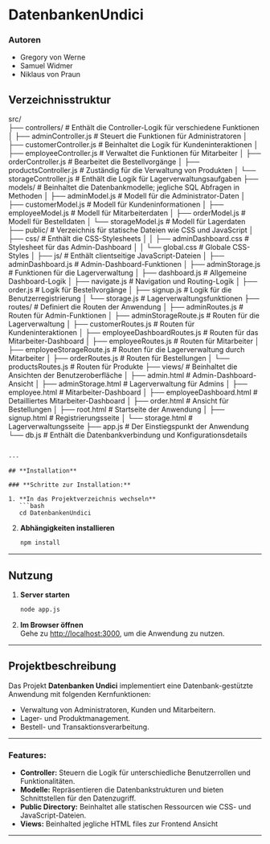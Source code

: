 # **DatenbankenUndici**

### **Autoren**
- Gregory von Werne
- Samuel Widmer
- Niklaus von Praun


## **Verzeichnisstruktur**

src/               
├── controllers/   # Enthält die Controller-Logik für verschiedene Funktionen
│   ├── adminController.js      # Steuert die Funktionen für Administratoren
│   ├── customerController.js   # Beinhaltet die Logik für Kundeninteraktionen
│   ├── employeeController.js   # Verwaltet die Funktionen für Mitarbeiter
│   ├── orderController.js      # Bearbeitet die Bestellvorgänge
│   ├── productsController.js   # Zuständig für die Verwaltung von Produkten
│   └── storageController.js    # Enthält die Logik für Lagerverwaltungsaufgaben
├── models/        # Beinhaltet die Datenbankmodelle; jegliche SQL Abfragen in Methoden
│   ├── adminModel.js        # Modell für die Administrator-Daten
│   ├── customerModel.js     # Modell für Kundeninformationen
│   ├── employeeModel.js     # Modell für Mitarbeiterdaten
│   ├── orderModel.js        # Modell für Bestelldaten
│   └── storageModel.js      # Modell für Lagerdaten
├── public/            # Verzeichnis für statische Dateien wie CSS und JavaScript
│   ├── css/           # Enthält die CSS-Stylesheets
│   │   ├── adminDashboard.css  # Stylesheet für das Admin-Dashboard
│   │   └── global.css          # Globale CSS-Styles
│   ├── js/            # Enthält clientseitige JavaScript-Dateien
│       ├── adminDashboard.js   # Admin-Dashboard-Funktionen
│       ├── adminStorage.js     # Funktionen für die Lagerverwaltung
│       ├── dashboard.js        # Allgemeine Dashboard-Logik
│       ├── navigate.js         # Navigation und Routing-Logik
│       ├── order.js            # Logik für Bestellvorgänge
│       ├── signup.js           # Logik für die Benutzerregistrierung
│       └── storage.js          # Lagerverwaltungsfunktionen
├── routes/            # Definiert die Routen der Anwendung
│   ├── adminRoutes.js             # Routen für Admin-Funktionen
│   ├── adminStorageRoute.js       # Routen für die Lagerverwaltung
│   ├── customerRoutes.js          # Routen für Kundeninteraktionen
│   ├── employeeDashboardRoutes.js # Routen für das Mitarbeiter-Dashboard
│   ├── employeeRoutes.js          # Routen für Mitarbeiter
│   ├── employeeStorageRoute.js    # Routen für die Lagerverwaltung durch Mitarbeiter
│   ├── orderRoutes.js             # Routen für Bestellungen
│   └── productsRoutes.js          # Routen für Produkte
├── views/             # Beinhaltet die Ansichten der Benutzeroberfläche
│   ├── admin.html                # Admin-Dashboard-Ansicht
│   ├── adminStorage.html         # Lagerverwaltung für Admins
│   ├── employee.html             # Mitarbeiter-Dashboard
│   ├── employeeDashboard.html    # Detailliertes Mitarbeiter-Dashboard
│   ├── order.html                # Ansicht für Bestellungen
│   ├── root.html                 # Startseite der Anwendung
│   ├── signup.html               # Registrierungsseite
│   └── storage.html              # Lagerverwaltungsseite
├── app.js             # Der Einstiegspunkt der Anwendung
└── db.js              # Enthält die Datenbankverbindung und Konfigurationsdetails

```

---

## **Installation**

### **Schritte zur Installation:**

1. **In das Projektverzeichnis wechseln**  
   ```bash
   cd DatenbankenUndici
   ```

2. **Abhängigkeiten installieren**
   ```bash
   npm install
   ```

---

## **Nutzung**

1. **Server starten**
   ```bash
   node app.js
   ```

2. **Im Browser öffnen**  
   Gehe zu [http://localhost:3000](http://localhost:3000), um die Anwendung zu nutzen.

---

## **Projektbeschreibung**

Das Projekt **Datenbanken Undici** implementiert eine Datenbank-gestützte Anwendung mit folgenden Kernfunktionen:

- Verwaltung von Administratoren, Kunden und Mitarbeitern.
- Lager- und Produktmanagement.
- Bestell- und Transaktionsverarbeitung.

---

### **Features:**
- **Controller:** Steuern die Logik für unterschiedliche Benutzerrollen und Funktionalitäten.
- **Modelle:** Repräsentieren die Datenbankstrukturen und bieten Schnittstellen für den Datenzugriff.
- **Public Directory:** Beinhaltet alle statischen Ressourcen wie CSS- und JavaScript-Dateien.
- **Views:** Beinhalted jegliche HTML files zur Frontend Ansicht

---